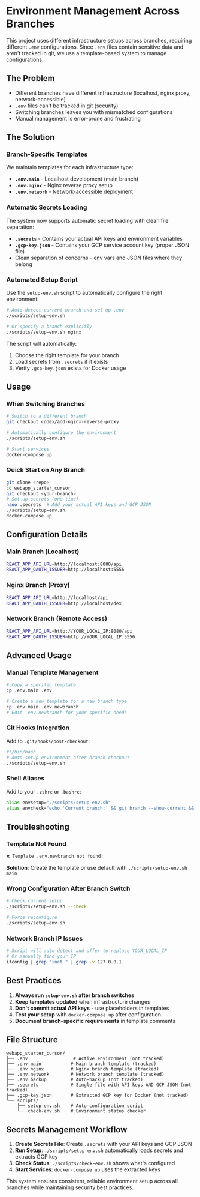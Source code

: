 # Environment Management Across Branches

This project uses different infrastructure setups across branches, requiring different `.env` configurations. Since `.env` files contain sensitive data and aren't tracked in git, we use a template-based system to manage configurations.

## The Problem

- Different branches have different infrastructure (localhost, nginx proxy, network-accessible)
- `.env` files can't be tracked in git (security)
- Switching branches leaves you with mismatched configurations
- Manual management is error-prone and frustrating

## The Solution

### Branch-Specific Templates

We maintain templates for each infrastructure type:

- **`.env.main`** - Localhost development (main branch)
- **`.env.nginx`** - Nginx reverse proxy setup
- **`.env.network`** - Network-accessible deployment

### Automatic Secrets Loading

The system now supports automatic secret loading with clean file separation:

- **`.secrets`** - Contains your actual API keys and environment variables
- **`.gcp-key.json`** - Contains your GCP service account key (proper JSON file)
- Clean separation of concerns - env vars and JSON files where they belong

### Automated Setup Script

Use the `setup-env.sh` script to automatically configure the right environment:

```bash
# Auto-detect current branch and set up .env
./scripts/setup-env.sh

# Or specify a branch explicitly
./scripts/setup-env.sh nginx
```

The script will automatically:
1. Choose the right template for your branch
2. Load secrets from `.secrets` if it exists
3. Verify `.gcp-key.json` exists for Docker usage

## Usage

### When Switching Branches

```bash
# Switch to a different branch
git checkout codex/add-nginx-reverse-proxy

# Automatically configure the environment
./scripts/setup-env.sh

# Start services
docker-compose up
```

### Quick Start on Any Branch

```bash
git clone <repo>
cd webapp_starter_cursor
git checkout <your-branch>
# Set up secrets (one-time)
nano .secrets  # Add your actual API keys and GCP JSON
./scripts/setup-env.sh
docker-compose up
```

## Configuration Details

### Main Branch (Localhost)
```bash
REACT_APP_API_URL=http://localhost:8080/api
REACT_APP_OAUTH_ISSUER=http://localhost:5556
```

### Nginx Branch (Proxy)
```bash
REACT_APP_API_URL=http://localhost/api
REACT_APP_OAUTH_ISSUER=http://localhost/dex
```

### Network Branch (Remote Access)
```bash
REACT_APP_API_URL=http://YOUR_LOCAL_IP:8080/api
REACT_APP_OAUTH_ISSUER=http://YOUR_LOCAL_IP:5556
```

## Advanced Usage

### Manual Template Management

```bash
# Copy a specific template
cp .env.main .env

# Create a new template for a new branch type
cp .env.main .env.newbranch
# Edit .env.newbranch for your specific needs
```

### Git Hooks Integration

Add to `.git/hooks/post-checkout`:

```bash
#!/bin/bash
# Auto-setup environment after branch checkout
./scripts/setup-env.sh
```

### Shell Aliases

Add to your `.zshrc` or `.bashrc`:

```bash
alias envsetup="./scripts/setup-env.sh"
alias envcheck="echo 'Current branch:' && git branch --show-current && echo 'Environment:' && head -3 .env"
```

## Troubleshooting

### Template Not Found
```bash
❌ Template .env.newbranch not found!
```
**Solution**: Create the template or use default with `./scripts/setup-env.sh main`

### Wrong Configuration After Branch Switch
```bash
# Check current setup
./scripts/setup-env.sh --check

# Force reconfigure
./scripts/setup-env.sh
```

### Network Branch IP Issues
```bash
# Script will auto-detect and offer to replace YOUR_LOCAL_IP
# Or manually find your IP
ifconfig | grep "inet " | grep -v 127.0.0.1
```

## Best Practices

1. **Always run `setup-env.sh` after branch switches**
2. **Keep templates updated** when infrastructure changes
3. **Don't commit actual API keys** - use placeholders in templates
4. **Test your setup** with `docker-compose up` after configuration
5. **Document branch-specific requirements** in template comments

## File Structure

```
webapp_starter_cursor/
├── .env                 # Active environment (not tracked)
├── .env.main           # Main branch template (tracked)
├── .env.nginx          # Nginx branch template (tracked) 
├── .env.network        # Network branch template (tracked)
├── .env.backup         # Auto-backup (not tracked)
├── .secrets            # Single file with API keys AND GCP JSON (not tracked)
├── .gcp-key.json       # Extracted GCP key for Docker (not tracked)
└── scripts/
    ├── setup-env.sh    # Auto-configuration script
    └── check-env.sh    # Environment status checker
```

## Secrets Management Workflow

1. **Create Secrets File**: Create `.secrets` with your API keys and GCP JSON
2. **Run Setup**: `./scripts/setup-env.sh` automatically loads secrets and extracts GCP key
3. **Check Status**: `./scripts/check-env.sh` shows what's configured
4. **Start Services**: `docker-compose up` uses the extracted keys

This system ensures consistent, reliable environment setup across all branches while maintaining security best practices. 
